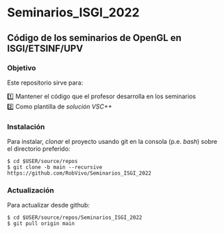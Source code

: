 # Seminarios_ISGI_2022
## Código de los seminarios de OpenGL en ISGI/ETSINF/UPV
### Objetivo
Este repositorio sirve para:

:one: Mantener el código que el profesor desarrolla en los seminarios  
:two: Como plantilla de *solución VSC++*
### Instalación
Para instalar, *clonar* el proyecto usando git en la consola (p.e. *bash*) sobre el directorio preferido:
```
$ cd $USER/source/repos   
$ git clone -b main --recursive https://github.com/RobVivo/Seminarios_ISGI_2022
```   

### Actualización
Para actualizar desde github:
```
$ cd $USER/source/repos/Seminarios_ISGI_2022    
$ git pull origin main
```
